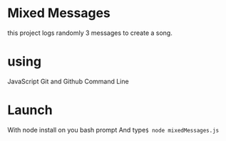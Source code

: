 # Mixed Messages
this project logs randomly 3 messages to create a song.
# using
JavaScript
Git and Github
Command Line

# Launch
With node install on you bash prompt And type`$ node mixedMessages.js`
